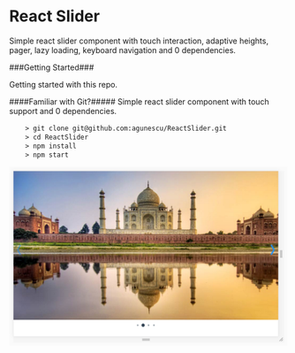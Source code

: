 # React Slider
Simple react slider component with touch interaction, adaptive heights, pager, lazy loading, keyboard navigation and 0 dependencies.

###Getting Started###

Getting started with this repo.

####Familiar with Git?#####
Simple react slider component with touch support and 0 dependencies.


```
	> git clone git@github.com:agunescu/ReactSlider.git
	> cd ReactSlider
	> npm install
	> npm start
```

![alt tag](https://github.com/agunescu/ReactSlider/blob/master/mockup.png)